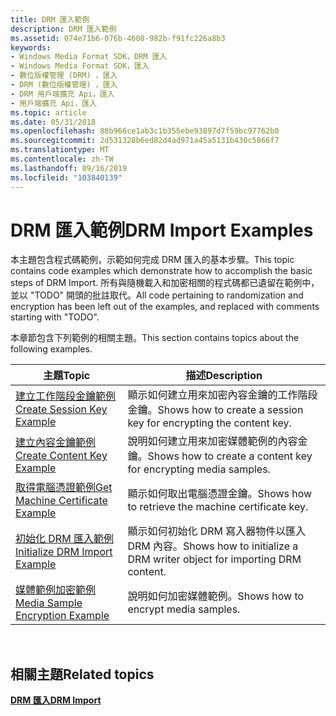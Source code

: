 ```yaml
---
title: DRM 匯入範例
description: DRM 匯入範例
ms.assetid: 074e71b6-076b-4608-982b-f91fc226a8b3
keywords:
- Windows Media Format SDK，DRM 匯入
- Windows Media Format SDK，匯入
- 數位版權管理 (DRM) ，匯入
- DRM (數位版權管理) ，匯入
- DRM 用戶端擴充 Api，匯入
- 用戶端擴充 Api，匯入
ms.topic: article
ms.date: 05/31/2018
ms.openlocfilehash: 88b966ce1ab3c1b355ebe93897d7f59bc97762b0
ms.sourcegitcommit: 2d531328b6ed82d4ad971a45a5131b430c5866f7
ms.translationtype: MT
ms.contentlocale: zh-TW
ms.lasthandoff: 09/16/2019
ms.locfileid: "103840139"
---
```

# <a name="drm-import-examples"></a><span data-ttu-id="45687-109">DRM 匯入範例</span><span class="sxs-lookup"><span data-stu-id="45687-109">DRM Import Examples</span></span>

<span data-ttu-id="45687-110">本主題包含程式碼範例，示範如何完成 DRM 匯入的基本步驟。</span><span class="sxs-lookup"><span data-stu-id="45687-110">This topic contains code examples which demonstrate how to accomplish the basic steps of DRM Import.</span></span> <span data-ttu-id="45687-111">所有與隨機載入和加密相關的程式碼都已遺留在範例中，並以 "TODO" 開頭的批註取代。</span><span class="sxs-lookup"><span data-stu-id="45687-111">All code pertaining to randomization and encryption has been left out of the examples, and replaced with comments starting with "TODO".</span></span>

<span data-ttu-id="45687-112">本章節包含下列範例的相關主題。</span><span class="sxs-lookup"><span data-stu-id="45687-112">This section contains topics about the following examples.</span></span>



| <span data-ttu-id="45687-113">主題</span><span class="sxs-lookup"><span data-stu-id="45687-113">Topic</span></span>                                                                  | <span data-ttu-id="45687-114">描述</span><span class="sxs-lookup"><span data-stu-id="45687-114">Description</span></span>                                                            |
|------------------------------------------------------------------------|------------------------------------------------------------------------|
| [<span data-ttu-id="45687-115">建立工作階段金鑰範例</span><span class="sxs-lookup"><span data-stu-id="45687-115">Create Session Key Example</span></span>](create-session-key-example.md)           | <span data-ttu-id="45687-116">顯示如何建立用來加密內容金鑰的工作階段金鑰。</span><span class="sxs-lookup"><span data-stu-id="45687-116">Shows how to create a session key for encrypting the content key.</span></span>      |
| [<span data-ttu-id="45687-117">建立內容金鑰範例</span><span class="sxs-lookup"><span data-stu-id="45687-117">Create Content Key Example</span></span>](create-content-key-example.md)           | <span data-ttu-id="45687-118">說明如何建立用來加密媒體範例的內容金鑰。</span><span class="sxs-lookup"><span data-stu-id="45687-118">Shows how to create a content key for encrypting media samples.</span></span>        |
| [<span data-ttu-id="45687-119">取得電腦憑證範例</span><span class="sxs-lookup"><span data-stu-id="45687-119">Get Machine Certificate Example</span></span>](get-machine-certificate-example.md) | <span data-ttu-id="45687-120">顯示如何取出電腦憑證金鑰。</span><span class="sxs-lookup"><span data-stu-id="45687-120">Shows how to retrieve the machine certificate key.</span></span>                     |
| [<span data-ttu-id="45687-121">初始化 DRM 匯入範例</span><span class="sxs-lookup"><span data-stu-id="45687-121">Initialize DRM Import Example</span></span>](initialize-drm-import-example.md)     | <span data-ttu-id="45687-122">顯示如何初始化 DRM 寫入器物件以匯入 DRM 內容。</span><span class="sxs-lookup"><span data-stu-id="45687-122">Shows how to initialize a DRM writer object for importing DRM content.</span></span> |
| [<span data-ttu-id="45687-123">媒體範例加密範例</span><span class="sxs-lookup"><span data-stu-id="45687-123">Media Sample Encryption Example</span></span>](media-sample-encryption-example.md) | <span data-ttu-id="45687-124">說明如何加密媒體範例。</span><span class="sxs-lookup"><span data-stu-id="45687-124">Shows how to encrypt media samples.</span></span>                                    |



 

## <a name="related-topics"></a><span data-ttu-id="45687-125">相關主題</span><span class="sxs-lookup"><span data-stu-id="45687-125">Related topics</span></span>

<dl> <dt>

[<span data-ttu-id="45687-126">**DRM 匯入**</span><span class="sxs-lookup"><span data-stu-id="45687-126">**DRM Import**</span></span>](drm-import.md)
</dt> </dl>

 

 





